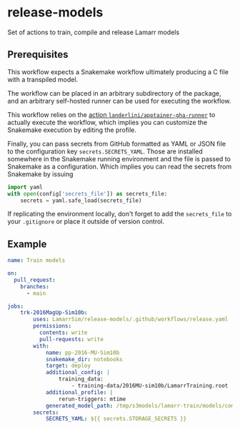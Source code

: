 # release-models
Set of actions to train, compile and release Lamarr models

## Prerequisites
This workflow expects a Snakemake workflow ultimately producing a C file with a transpiled model. 

The workflow can be placed in an arbitrary subdirectory of the package, and an arbitrary self-hosted runner can be used for executing the workflow.

This workflow relies on the [action `landerlini/apptainer-gha-runner`](github.com/landerlini/apptainer-gha-runner) to actually execute the workflow, which implies you can 
customize the Snakemake execution by editing the profile. 

Finally, you can pass secrets from GitHub formatted as YAML or JSON file to the configuration key `secrets.SECRETS_YAML`.  Those are installed somewhere in the Snakemake running environment and the file is passed to Snakemake as a configuration.
Which implies you can read the secrets from Snakemake by issuing

``` py
import yaml
with open(config['secrets_file']) as secrets_file:
    secrets = yaml.safe_load(secrets_file)
```

If replicating the environment locally, don't forget to add the `secrets_file` to 
your `.gitignore` or place it outside of version control.



## Example
``` yaml
name: Train models

on:
  pull_request:
    branches:
      - main

jobs:
    trk-2016MagUp-Sim10b:
        uses: LamarrSim/release-models/.github/workflows/release.yaml
        permissions:
          contents: write
          pull-requests: write
        with:
            name: pp-2016-MU-Sim10b
            snakemake_dir: notebooks
            target: deploy 
            additional_config: |
                training_data:
                    - training-data/2016MU-sim10b/LamarrTraining.root
            additional_profile: |
                rerun-triggers: mtime
            generated_model_path: /tmp/s3models/lamarr-train/models/compiled_model.c
        secrets:
            SECRETS_YAML: ${{ secrets.STORAGE_SECRETS }}

```




